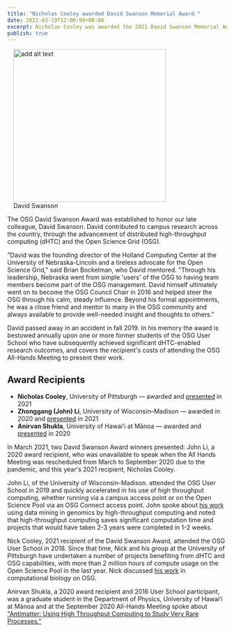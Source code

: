 ```yaml
---
title: "Nicholas Cooley awarded David Swanson Memorial Award " 
date: 2021-03-19T12:00:00+00:00
excerpt: Nicholas Cooley was awarded the 2021 David Swanson Memorial Award at the March 0SG All-Hands Meeting. The memorial was established to honor our late colleage David Swanson who contributed to campus research across the country. 
publish: true
--- 
```


<figure class="figure float-right" style="margin-left: 1em">
  <img src="{{site.baseurl}}/images/DavidSwanson.png" class="figure-img img-fluid rounded" alt="add alt text" width="350px">
  <figcaption class="figure-caption">David Swanson<br/></figcaption>
</figure>

The OSG David Swanson Award was established to honor our late colleague, David Swanson. David contributed to campus research across the country, through the advancement of distributed high-throughput computing (dHTC) and the Open Science Grid (OSG). 

"David was the founding director of the Holland Computing Center at the University of Nebraska-Lincoln and a tireless advocate for the Open Science Grid," said Brian Bockelman, who David mentored.  "Through his leadership, Nebraska went from simple 'users' of the OSG to having team members become part of the OSG management.  David himself ultimately went on to become the OSG Council Chair in 2016 and helped steer the OSG through his calm, steady influence. Beyond his formal appointments, he was a close friend and mentor to many in the OSG community and always available to provide well-needed insight and thoughts to others."

David passed away in an accident in fall 2019. In his memory the award is bestowed annually upon one or more former students of the OSG User School who have subsequently achieved significant dHTC-enabled research outcomes, and covers the recipient's costs of attending the OSG All-Hands Meeting to present their work.  
## Award Recipients

*   **Nicholas Cooley**, University of Pittsburgh &mdash;
    awarded and [presented](https://indico.fnal.gov/event/47040/contributions/208348/) in 2021
*   **Zhonggang (John) Li**, University of Wisconsin–Madison &mdash;
    awarded in 2020 and [presented](https://indico.fnal.gov/event/47040/contributions/208347/) in 2021
*   **Anirvan Shukla**, University of Hawaiʻi at Mānoa &mdash;
    awarded and [presented](https://indico.fnal.gov/event/22127/contributions/194478/) in 2020


In March 2021, two David Swanson Award winners presented: John Li, a 2020 award recipient, who was unavailable to speak when the All Hands Meeting was rescheduled from March to September 2020 due to the pandemic, and this year's 2021 recipient, Nicholas Cooley.

John Li, of the University of Wisconsin-Madison. attended the OSG User School in 2019 and quickly accelerated in his use of high throughput computing, whether running via a campus access point or on the Open Science Pool via an OSG Connect access point. John spoke about [his work](https://indico.fnal.gov/event/47040/contributions/208347/) using data mining in genomics by high-throughput computing and noted that high-throughput computing saves significant computation time and projects that would have taken 2-3 years were completed in 1-2 weeks.

Nick Cooley, 2021 recipient of the David Swanson Award, attended the OSG User School in 2018. Since that time, Nick and his group at the University of Pittsburgh have undertaken a number of projects benefiting from dHTC and OSG capabilities, with more than 2 million hours of compute usage on the Open Science Pool in the last year. Nick discussed [his work](https://indico.fnal.gov/event/47040/contributions/208348/) in computational biology on OSG. 

Anirvan Shukla, a 2020 award recipient and 2016 User School participant, was a graduate student in the Department of Physics, University of Hawaiʻi at Mānoa and at the September 2020 All-Hands Meeting spoke about ["Antimatter: Using High Throughput Computing to Study Very Rare Processes."](https://indico.fnal.gov/event/22127/contributions/194478/)
